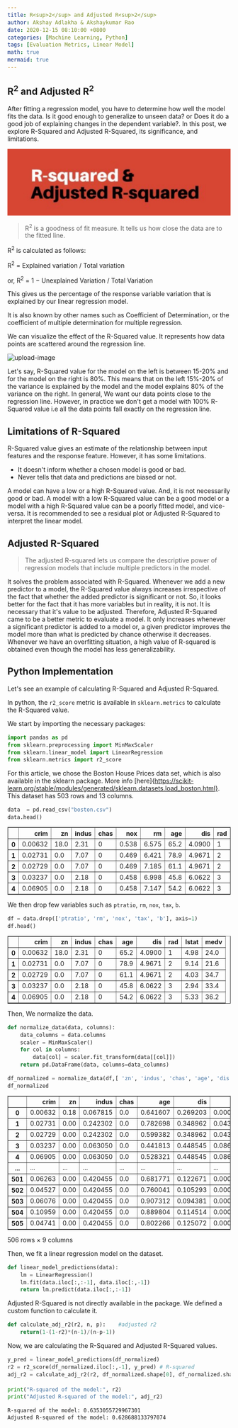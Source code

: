 ```yaml
---
title: R<sup>2</sup> and Adjusted R<sup>2</sup> 
author: Akshay Adlakha & Akshaykumar Rao
date: 2020-12-15 08:10:00 +0800
categories: [Machine Learning, Python]
tags: [Evaluation Metrics, Linear Model]
math: true
mermaid: true
---
```



## R<sup>2</sup> and Adjusted R<sup>2</sup> 

After fitting a regression model, you have to determine how well the model fits the data. Is it good enough to generalize to unseen data? or Does it do a good job of explaining changes in the dependent variable?. In this post, we explore R-Squared and Adjusted R-Squared, its significance, and limitations. 

![upload-image](/assets/img/sample/r2.jpeg)

> R<sup>2</sup> is a goodness of fit measure. It tells us how close the data are to the fitted line. 

R<sup>2</sup> is calculated as follows:

R<sup>2</sup> = Explained variation / Total variation

or, R<sup>2</sup> = 1 −  Unexplained Variation / Total Variation


This gives us the percentage of the response variable variation that is explained by our linear regression model.

It is also known by other names such as Coefficient of Determination, or the coefficient of multiple determination for multiple regression.

We can visualize the effect of the R-Squared value. It represents how data points are scattered around the regression line.

![upload-image](/assets/img/sample/Rsquared.png)

Let's say, R-Squared value for the model on the left is between 15-20% and for the model on the right is 80%. This means that on the left 15%-20% of the variance is explained by the model and the model explains 80% of the variance on the right. In general, We want our data points close to the regression line. However, in practice we don't get a model with 100% R-Squared value i.e all the data points fall exactly on the regression line.

## Limitations of R-Squared

R-Squared value gives an estimate of the relationship between input features and the response feature. However, it has some limitations.

- It doesn't inform whether a chosen model is good or bad.
- Never tells that data and predictions are biased or not.

A model can have a low or a high R-Squared value. And, it is not necessarily good or bad. A model with a low R-Squared value can be a good model or a model with a high R-Squared value can be a poorly fitted model, and vice-versa. It is recommended to see a residual plot or Adjusted R-Squared to interpret the linear model. 

## Adjusted R-Squared

> The adjusted R-squared lets us compare the descriptive power of regression models that include multiple predictors in the model. 

It solves the problem associated with R-Squared. Whenever we add a new predictor to a model, the R-Squared value always increases irrespective of the fact that whether the added predictor is significant or not. So, it looks better for the fact that it has more variables but in reality, it is not. It is necessary that it's value to be adjusted. Therefore, Adjusted R-Squared came to be a better metric to evaluate a model. It only increases whenever a significant predictor is added to a model or, a given predictor improves the model more than what is predicted by chance otherwise it decreases. Whenever we have an overfitting situation, a high value of R-squared is obtained even though the model has less generalizability. 

## Python Implementation

Let's see an example of calculating R-Squared and Adjusted R-Squared.

In python, the `r2_score` metric is available in `sklearn.metrics` to calculate the R-Squared value.

We start by importing the necessary packages:

```python
import pandas as pd
from sklearn.preprocessing import MinMaxScaler
from sklearn.linear_model import LinearRegression
from sklearn.metrics import r2_score
```

For this article, we chose the Boston House Prices data set, which is also available in the sklearn package. More info [here]{https://scikit-learn.org/stable/modules/generated/sklearn.datasets.load_boston.html}. This dataset has 503 rows and 13 columns.

```python
data  = pd.read_csv("boston.csv")
data.head()
```




<div>
<style scoped>
    .dataframe tbody tr th:only-of-type {
        vertical-align: middle;
    }

    .dataframe tbody tr th {
        vertical-align: top;
    }

    .dataframe thead th {
        text-align: right;
    }
</style>
<table border="1" class="dataframe">
  <thead>
    <tr style="text-align: right;">
      <th></th>
      <th>crim</th>
      <th>zn</th>
      <th>indus</th>
      <th>chas</th>
      <th>nox</th>
      <th>rm</th>
      <th>age</th>
      <th>dis</th>
      <th>rad</th>
      <th>tax</th>
      <th>ptratio</th>
      <th>b</th>
      <th>lstat</th>
      <th>medv</th>
    </tr>
  </thead>
  <tbody>
    <tr>
      <th>0</th>
      <td>0.00632</td>
      <td>18.0</td>
      <td>2.31</td>
      <td>0</td>
      <td>0.538</td>
      <td>6.575</td>
      <td>65.2</td>
      <td>4.0900</td>
      <td>1</td>
      <td>296</td>
      <td>15.3</td>
      <td>396.90</td>
      <td>4.98</td>
      <td>24.0</td>
    </tr>
    <tr>
      <th>1</th>
      <td>0.02731</td>
      <td>0.0</td>
      <td>7.07</td>
      <td>0</td>
      <td>0.469</td>
      <td>6.421</td>
      <td>78.9</td>
      <td>4.9671</td>
      <td>2</td>
      <td>242</td>
      <td>17.8</td>
      <td>396.90</td>
      <td>9.14</td>
      <td>21.6</td>
    </tr>
    <tr>
      <th>2</th>
      <td>0.02729</td>
      <td>0.0</td>
      <td>7.07</td>
      <td>0</td>
      <td>0.469</td>
      <td>7.185</td>
      <td>61.1</td>
      <td>4.9671</td>
      <td>2</td>
      <td>242</td>
      <td>17.8</td>
      <td>392.83</td>
      <td>4.03</td>
      <td>34.7</td>
    </tr>
    <tr>
      <th>3</th>
      <td>0.03237</td>
      <td>0.0</td>
      <td>2.18</td>
      <td>0</td>
      <td>0.458</td>
      <td>6.998</td>
      <td>45.8</td>
      <td>6.0622</td>
      <td>3</td>
      <td>222</td>
      <td>18.7</td>
      <td>394.63</td>
      <td>2.94</td>
      <td>33.4</td>
    </tr>
    <tr>
      <th>4</th>
      <td>0.06905</td>
      <td>0.0</td>
      <td>2.18</td>
      <td>0</td>
      <td>0.458</td>
      <td>7.147</td>
      <td>54.2</td>
      <td>6.0622</td>
      <td>3</td>
      <td>222</td>
      <td>18.7</td>
      <td>396.90</td>
      <td>5.33</td>
      <td>36.2</td>
    </tr>
  </tbody>
</table>
</div>



We then drop few variables such as `ptratio`, `rm`, `nox`, `tax`, `b`.
```python
df = data.drop(['ptratio', 'rm', 'nox', 'tax', 'b'], axis=1)
df.head()
```




<div>
<style scoped>
    .dataframe tbody tr th:only-of-type {
        vertical-align: middle;
    }

    .dataframe tbody tr th {
        vertical-align: top;
    }

    .dataframe thead th {
        text-align: right;
    }
</style>
<table border="1" class="dataframe">
  <thead>
    <tr style="text-align: right;">
      <th></th>
      <th>crim</th>
      <th>zn</th>
      <th>indus</th>
      <th>chas</th>
      <th>age</th>
      <th>dis</th>
      <th>rad</th>
      <th>lstat</th>
      <th>medv</th>
    </tr>
  </thead>
  <tbody>
    <tr>
      <th>0</th>
      <td>0.00632</td>
      <td>18.0</td>
      <td>2.31</td>
      <td>0</td>
      <td>65.2</td>
      <td>4.0900</td>
      <td>1</td>
      <td>4.98</td>
      <td>24.0</td>
    </tr>
    <tr>
      <th>1</th>
      <td>0.02731</td>
      <td>0.0</td>
      <td>7.07</td>
      <td>0</td>
      <td>78.9</td>
      <td>4.9671</td>
      <td>2</td>
      <td>9.14</td>
      <td>21.6</td>
    </tr>
    <tr>
      <th>2</th>
      <td>0.02729</td>
      <td>0.0</td>
      <td>7.07</td>
      <td>0</td>
      <td>61.1</td>
      <td>4.9671</td>
      <td>2</td>
      <td>4.03</td>
      <td>34.7</td>
    </tr>
    <tr>
      <th>3</th>
      <td>0.03237</td>
      <td>0.0</td>
      <td>2.18</td>
      <td>0</td>
      <td>45.8</td>
      <td>6.0622</td>
      <td>3</td>
      <td>2.94</td>
      <td>33.4</td>
    </tr>
    <tr>
      <th>4</th>
      <td>0.06905</td>
      <td>0.0</td>
      <td>2.18</td>
      <td>0</td>
      <td>54.2</td>
      <td>6.0622</td>
      <td>3</td>
      <td>5.33</td>
      <td>36.2</td>
    </tr>
  </tbody>
</table>
</div>



Then, We normalize the data.
```python
def normalize_data(data, columns):
    data_columns = data.columns
    scaler = MinMaxScaler()
    for col in columns:
        data[col] = scaler.fit_transform(data[[col]])
    return pd.DataFrame(data, columns=data_columns)
```


```python
df_normalized = normalize_data(df,[ 'zn', 'indus', 'chas', 'age', 'dis', 'rad', 'lstat', 'medv'] )
df_normalized
```




<div>
<style scoped>
    .dataframe tbody tr th:only-of-type {
        vertical-align: middle;
    }

    .dataframe tbody tr th {
        vertical-align: top;
    }

    .dataframe thead th {
        text-align: right;
    }
</style>
<table border="1" class="dataframe">
  <thead>
    <tr style="text-align: right;">
      <th></th>
      <th>crim</th>
      <th>zn</th>
      <th>indus</th>
      <th>chas</th>
      <th>age</th>
      <th>dis</th>
      <th>rad</th>
      <th>lstat</th>
      <th>medv</th>
    </tr>
  </thead>
  <tbody>
    <tr>
      <th>0</th>
      <td>0.00632</td>
      <td>0.18</td>
      <td>0.067815</td>
      <td>0.0</td>
      <td>0.641607</td>
      <td>0.269203</td>
      <td>0.000000</td>
      <td>0.089680</td>
      <td>0.422222</td>
    </tr>
    <tr>
      <th>1</th>
      <td>0.02731</td>
      <td>0.00</td>
      <td>0.242302</td>
      <td>0.0</td>
      <td>0.782698</td>
      <td>0.348962</td>
      <td>0.043478</td>
      <td>0.204470</td>
      <td>0.368889</td>
    </tr>
    <tr>
      <th>2</th>
      <td>0.02729</td>
      <td>0.00</td>
      <td>0.242302</td>
      <td>0.0</td>
      <td>0.599382</td>
      <td>0.348962</td>
      <td>0.043478</td>
      <td>0.063466</td>
      <td>0.660000</td>
    </tr>
    <tr>
      <th>3</th>
      <td>0.03237</td>
      <td>0.00</td>
      <td>0.063050</td>
      <td>0.0</td>
      <td>0.441813</td>
      <td>0.448545</td>
      <td>0.086957</td>
      <td>0.033389</td>
      <td>0.631111</td>
    </tr>
    <tr>
      <th>4</th>
      <td>0.06905</td>
      <td>0.00</td>
      <td>0.063050</td>
      <td>0.0</td>
      <td>0.528321</td>
      <td>0.448545</td>
      <td>0.086957</td>
      <td>0.099338</td>
      <td>0.693333</td>
    </tr>
    <tr>
      <th>...</th>
      <td>...</td>
      <td>...</td>
      <td>...</td>
      <td>...</td>
      <td>...</td>
      <td>...</td>
      <td>...</td>
      <td>...</td>
      <td>...</td>
    </tr>
    <tr>
      <th>501</th>
      <td>0.06263</td>
      <td>0.00</td>
      <td>0.420455</td>
      <td>0.0</td>
      <td>0.681771</td>
      <td>0.122671</td>
      <td>0.000000</td>
      <td>0.219095</td>
      <td>0.386667</td>
    </tr>
    <tr>
      <th>502</th>
      <td>0.04527</td>
      <td>0.00</td>
      <td>0.420455</td>
      <td>0.0</td>
      <td>0.760041</td>
      <td>0.105293</td>
      <td>0.000000</td>
      <td>0.202815</td>
      <td>0.346667</td>
    </tr>
    <tr>
      <th>503</th>
      <td>0.06076</td>
      <td>0.00</td>
      <td>0.420455</td>
      <td>0.0</td>
      <td>0.907312</td>
      <td>0.094381</td>
      <td>0.000000</td>
      <td>0.107892</td>
      <td>0.420000</td>
    </tr>
    <tr>
      <th>504</th>
      <td>0.10959</td>
      <td>0.00</td>
      <td>0.420455</td>
      <td>0.0</td>
      <td>0.889804</td>
      <td>0.114514</td>
      <td>0.000000</td>
      <td>0.131071</td>
      <td>0.377778</td>
    </tr>
    <tr>
      <th>505</th>
      <td>0.04741</td>
      <td>0.00</td>
      <td>0.420455</td>
      <td>0.0</td>
      <td>0.802266</td>
      <td>0.125072</td>
      <td>0.000000</td>
      <td>0.169702</td>
      <td>0.153333</td>
    </tr>
  </tbody>
</table>
<p>506 rows × 9 columns</p>
</div>


Then, we fit a linear regression model on the dataset.

```python
def linear_model_predictions(data):
    lm = LinearRegression()
    lm.fit(data.iloc[:,:-1], data.iloc[:,-1])
    return lm.predict(data.iloc[:,:-1])
```
Adjusted R-Squared is not directly available in the package. We defined a custom function to calculate it.

```python
def calculate_adj_r2(r2, n, p):    #adjusted r2
    return(1-(1-r2)*(n-1)/(n-p-1))
```
Now, we are calculating the R-Squared and Adjusted R-Squared values.

```python
y_pred = linear_model_predictions(df_normalized)
r2 = r2_score(df_normalized.iloc[:,-1], y_pred) # R-squared
adj_r2 = calculate_adj_r2(r2, df_normalized.shape[0], df_normalized.shape[1])

print("R-squared of the model:", r2)
print("Adjusted R-squared of the model:", adj_r2)

```

    R-squared of the model: 0.6353055729967301
    Adjusted R-squared of the model: 0.628688133797074
    




